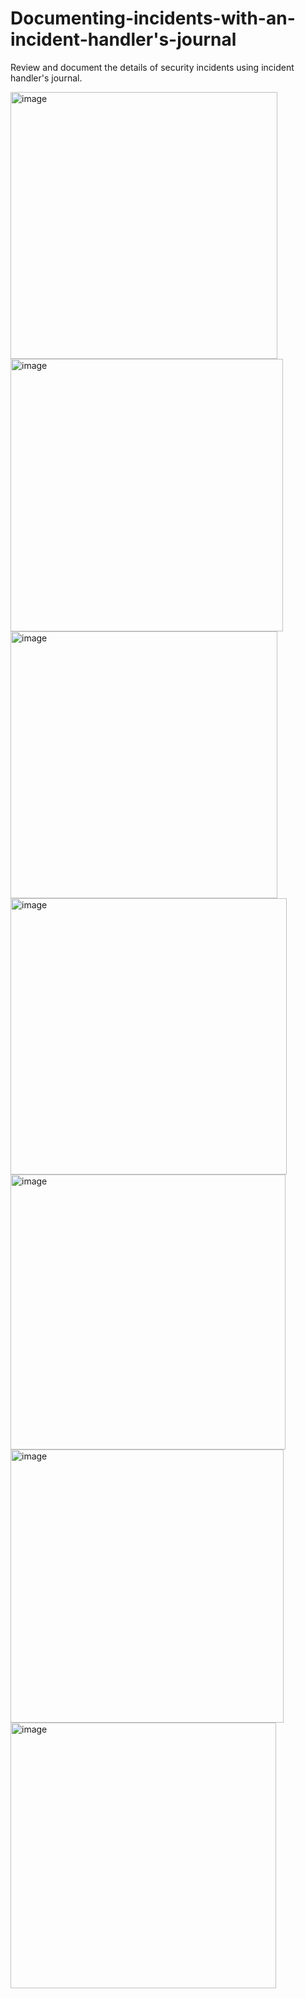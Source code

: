 # Documenting-incidents-with-an-incident-handler's-journal
Review and document the details of security incidents using incident handler's journal. 

<img width="427" alt="image" src="https://github.com/jli149/Documenting-incidents-with-an-incident-handler-journal/assets/52467584/13c517df-d945-437d-9ed1-d2c24ecbc9d5">  

<img width="436" alt="image" src="https://github.com/jli149/Documenting-incidents-with-an-incident-handler-journal/assets/52467584/81c86690-66c9-4283-90fb-69d270fa05d2">

<img width="427" alt="image" src="https://github.com/jli149/Documenting-incidents-with-an-incident-handler-journal/assets/52467584/ef2799db-875c-4bac-93f3-441510eebb52">

<img width="442" alt="image" src="https://github.com/jli149/Documenting-incidents-with-an-incident-handler-journal/assets/52467584/31db98af-a130-4f90-b2e3-f8b4779473c1">

<img width="440" alt="image" src="https://github.com/jli149/Documenting-incidents-with-an-incident-handler-journal/assets/52467584/b36f1f72-1214-4dcb-b10c-c9f28a2f4666">

<img width="437" alt="image" src="https://github.com/jli149/Documenting-incidents-with-an-incident-handler-journal/assets/52467584/0526427f-6f96-4243-8d79-d5ae74c99c5f">

<img width="425" alt="image" src="https://github.com/jli149/Documenting-incidents-with-an-incident-handler-journal/assets/52467584/03ec71cb-a774-4a1f-b2f0-0279ce49c3e6">



